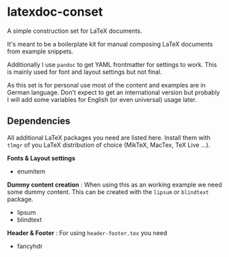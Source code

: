 # latexdoc-conset
A simple construction set for LaTeX documents.

It's meant to be a boilerplate kit for manual composing LaTeX documents
from example snippets.

Additionally I use ```pandoc``` to get YAML frontmatter for settings to work.
This is mainly used for font and layout settings but not final.

As this set is for personal use most of the content and examples are
in German language. Don't expect to get an international version but
probably I will add some variables for English (or even universal) usage
later.

## Dependencies

All additional LaTeX packages you need are listed here. Install them with ```tlmgr``` of you LaTeX distribution of choice (MikTeX, MacTex, TeX Live ...).

**Fonts & Layout settings**
- enumitem

**Dummy content creation**
: When using this as an working example we need some dummy content.
  This can be created with the ```lipsum``` or ```blindtext``` package.
  - lipsum
  - blindtext

**Header & Footer**
: For using ```header-footer.tex``` you need
  - fancyhdr 